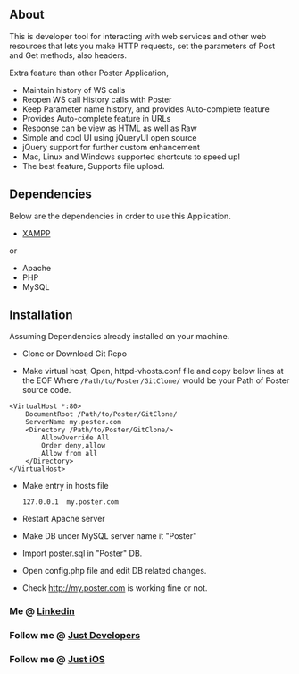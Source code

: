 About
-----------
This is developer tool for interacting with web services and other web resources that lets you make HTTP requests, set the parameters of Post and Get methods, also headers. 

Extra feature than other Poster Application,
- Maintain history of WS calls
- Reopen WS call History calls with Poster
- Keep Parameter name history, and provides Auto-complete feature
- Provides Auto-complete feature in URLs
- Response can be view as HTML as well as Raw
- Simple and cool UI using jQueryUI open source
- jQuery support for further custom enhancement
- Mac, Linux and Windows supported shortcuts to speed up!
- The best feature, Supports file upload.


Dependencies
-----------
Below are the dependencies in order to use this Application.
- [XAMPP][xmp] 

or

- Apache
- PHP
- MySQL
 
Installation
------------

Assuming Dependencies already installed on your machine.

- Clone or Download Git Repo 

- Make virtual host,
Open, httpd-vhosts.conf file and copy below lines at the EOF
Where `/Path/to/Poster/GitClone/` would be your Path of Poster source code.
	
```
<VirtualHost *:80>
	DocumentRoot /Path/to/Poster/GitClone/
	ServerName my.poster.com
	<Directory /Path/to/Poster/GitClone/>
		AllowOverride All
		Order deny,allow
		Allow from all
	</Directory>
</VirtualHost>
```

- Make entry in hosts file

	`127.0.0.1	my.poster.com`
	
- Restart Apache server	
- Make DB under MySQL server name it "Poster"
- Import poster.sql in "Poster" DB.
- Open config.php file and edit DB related changes.
- Check http://my.poster.com is working fine or not.


### Me @ [Linkedin][link]
### Follow me @ [Just Developers][jfb]
### Follow me @ [Just iOS][iosfb]

[xmp]: http://sourceforge.net/projects/xampp/
[jfb]: http://www.facebook.com/JustDevelopers
[iosfb]: http://www.facebook.com/TheiOSOnly
[link]: http://www.linkedin.com/pub/jay-mehta/21/934/ab2